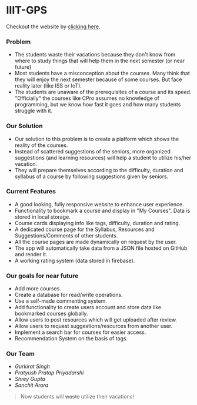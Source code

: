 # IIIT-GPS
Checkout the website by [clicking here](https://web.iiit.ac.in/~sanchit.arora/IIIT-GPS/html/index.html "clicking here").

### Problem
- The students waste their vacations because they don't know from where to study things that will help them in the next semester (or near future)
- Most students have a misconception about the courses. Many think that they will enjoy the next semester because of some courses. But face reality later (like ISS or IoT).
- The students are unaware of the prerequisites of a course and its speed. "Officially" the courses like CPro assumes no knowledge of programming, but we know how fast it goes and how many students struggle with it.

### Our Solution
- Our solution to this problem is to create a platform which shows the reality of the courses.
- Instead of scattered suggestions of the seniors, more organized suggestions (and learning resources) will help a student to utilize his/her vacation.
- They will prepare themselves according to the difficulty, duration and syllabus of a course by following suggestions given by seniors.

### Current Features
- A good looking, fully responsive website to enhance user experience.
- Functionality to bookmark a course and display in "My Courses". Data is stored in local storage.
- Course cards displaying info like tags, difficulty, duration and rating.
- A dedicated course page for the Syllabus, Resources and Suggestions/Comments of other students.
- All the course pages are made dynamically on request by the user.
- The app will automatically take data from a JSON file hosted on GitHub and render it.
- A working rating system (data stored in firebase).

### Our goals for near future
- Add more courses.
- Create a database for read/write operations.
- Use a self-made commenting system.
- Add functionality to create users account and store data like bookmarked courses globally.
- Allow users to post resources which will get uploaded after review.
- Allow users to request suggestions/resources from another user.
- Implement a search bar for courses for easier access.
- Recommendation System on the basis of tags.

### Our Team
- *Gurkirat Singh*
- *Pratyush Pratap Priyadarshi*
- *Shrey Gupta*
- *Sanchit Arora*

>Now students will ~~waste~~ utilize their vacations!
